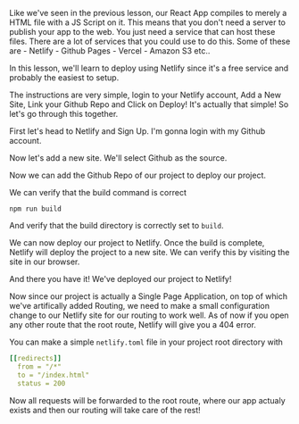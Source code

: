 Like we've seen in the previous lesson, our React App compiles to merely a HTML file with a JS Script on it. This means that you don't need a server to publish your app to the web. You just need a service that can host these files. There are a lot of services that you could use to do this. Some of these are 
    - Netlify
    - Github Pages
    - Vercel
    - Amazon S3 etc..
  
In this lesson, we'll learn to deploy using Netlify since it's a free service and probably the easiest to setup.

The instructions are very simple, login to your Netlify account, Add a New Site, Link your Github Repo and Click on Deploy! It's actually that simple! So let's go through this together. 

First let's head to Netlify and Sign Up. I'm gonna login with my Github account.

Now let's add a new site. We'll select Github as the source.

Now we can add the Github Repo of our project to deploy our project.

We can verify that the build command is correct

```
npm run build
```

And verify that the build directory is correctly set to `build`.

We can now deploy our project to Netlify. Once the build is complete, Netlify will deploy the project to a new site. We can verify this by visiting the site in our browser.

And there you have it! We've deployed our project to Netlify!

<!-- Demonstrate non-root URLs failing on Refresh -->

Now since our project is actually a Single Page Application, on top of which we've artifically added Routing, we need to make a small configuration change to our Netlify site for our routing to work well. As of now if you open any other route that the root route, Netlify will give you a 404 error.

You can make a simple `netlify.toml` file in your project root directory with

```yml
[[redirects]]
  from = "/*"
  to = "/index.html"
  status = 200
```

Now all requests will be forwarded to the root route, where our app actualy exists and then our routing will take care of the rest!

